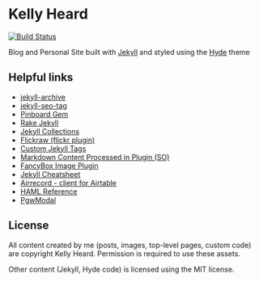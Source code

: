 # Kelly Heard

[![Build Status](https://travis-ci.org/heardk/heardk.github.io.svg?branch=source)](https://travis-ci.org/heardk/heardk.github.io)

Blog and Personal Site built with [Jekyll](http://jekyllrb.com) and styled using the [Hyde](http://hyde.getpoole.com/) theme

## Helpful links

- [jekyll-archive](https://github.com/jekyll/jekyll-archives/tree/master/docs)
- [jekyll-seo-tag](https://github.com/jekyll/jekyll-seo-tag)
- [Pinboard Gem](http://www.rubydoc.info/gems/pinboard/1.0.0)
- [Rake Jekyll](https://github.com/jirutka/rake-jekyll)
- [Jekyll Collections](https://jekyllrb.com/docs/collections/)
- [Flickraw (flickr plugin)](http://hanklords.github.io/flickraw/)
- [Custom Jekyll Tags](https://blog.sverrirs.com/2016/04/custom-jekyll-tags.html)
- [Markdown Content Processed in Plugin (SO)](http://stackoverflow.com/questions/19169849/how-to-get-markdown-processed-content-in-jekyll-tag-plugin)
- [FancyBox Image Plugin](http://fancyapps.com/fancybox/3/) 
- [Jekyll Cheatsheet](https://learn.cloudcannon.com/jekyll-cheat-sheet/)
- [Airrecord - client for Airtable](https://github.com/sirupsen/airrecord)
- [HAML Reference](http://haml.info/docs/yardoc/file.REFERENCE.html)
- [PgwModal](http://pgwjs.com/pgwmodal/)

## License

All content created by me (posts, images, top-level pages, custom code) are copyright Kelly Heard. Permission is required to use these assets. 

Other content (Jekyll, Hyde code) is licensed using the MIT license.
